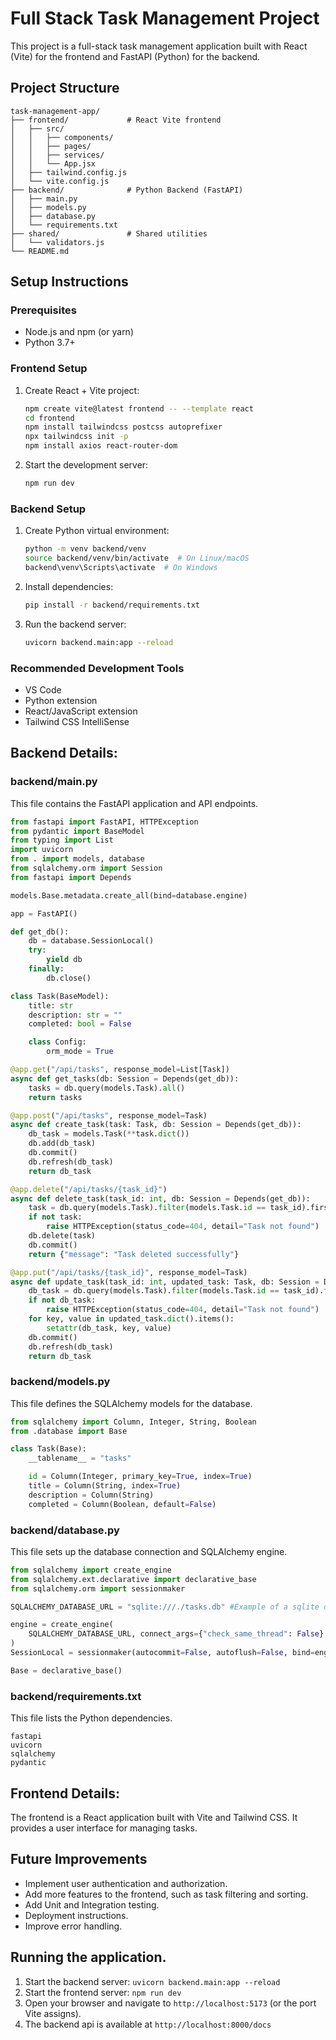 # Full Stack Task Management Project

This project is a full-stack task management application built with React (Vite) for the frontend and FastAPI (Python) for the backend.

## Project Structure

```
task-management-app/
├── frontend/             # React Vite frontend
│   ├── src/
│   │   ├── components/
│   │   ├── pages/
│   │   ├── services/
│   │   └── App.jsx
│   ├── tailwind.config.js
│   └── vite.config.js
├── backend/              # Python Backend (FastAPI)
│   ├── main.py
│   ├── models.py
│   ├── database.py
│   └── requirements.txt
├── shared/               # Shared utilities
│   └── validators.js
└── README.md
```

## Setup Instructions

### Prerequisites

* Node.js and npm (or yarn)
* Python 3.7+

### Frontend Setup

1.  Create React + Vite project:

    ```bash
    npm create vite@latest frontend -- --template react
    cd frontend
    npm install tailwindcss postcss autoprefixer
    npx tailwindcss init -p
    npm install axios react-router-dom
    ```

2.  Start the development server:

    ```bash
    npm run dev
    ```

### Backend Setup

1.  Create Python virtual environment:

    ```bash
    python -m venv backend/venv
    source backend/venv/bin/activate  # On Linux/macOS
    backend\venv\Scripts\activate  # On Windows
    ```

2.  Install dependencies:

    ```bash
    pip install -r backend/requirements.txt
    ```

3.  Run the backend server:

    ```bash
    uvicorn backend.main:app --reload
    ```

### Recommended Development Tools

* VS Code
* Python extension
* React/JavaScript extension
* Tailwind CSS IntelliSense

## Backend Details:

### backend/main.py

This file contains the FastAPI application and API endpoints.

```python
from fastapi import FastAPI, HTTPException
from pydantic import BaseModel
from typing import List
import uvicorn
from . import models, database
from sqlalchemy.orm import Session
from fastapi import Depends

models.Base.metadata.create_all(bind=database.engine)

app = FastAPI()

def get_db():
    db = database.SessionLocal()
    try:
        yield db
    finally:
        db.close()

class Task(BaseModel):
    title: str
    description: str = ""
    completed: bool = False

    class Config:
        orm_mode = True

@app.get("/api/tasks", response_model=List[Task])
async def get_tasks(db: Session = Depends(get_db)):
    tasks = db.query(models.Task).all()
    return tasks

@app.post("/api/tasks", response_model=Task)
async def create_task(task: Task, db: Session = Depends(get_db)):
    db_task = models.Task(**task.dict())
    db.add(db_task)
    db.commit()
    db.refresh(db_task)
    return db_task

@app.delete("/api/tasks/{task_id}")
async def delete_task(task_id: int, db: Session = Depends(get_db)):
    task = db.query(models.Task).filter(models.Task.id == task_id).first()
    if not task:
        raise HTTPException(status_code=404, detail="Task not found")
    db.delete(task)
    db.commit()
    return {"message": "Task deleted successfully"}

@app.put("/api/tasks/{task_id}", response_model=Task)
async def update_task(task_id: int, updated_task: Task, db: Session = Depends(get_db)):
    db_task = db.query(models.Task).filter(models.Task.id == task_id).first()
    if not db_task:
        raise HTTPException(status_code=404, detail="Task not found")
    for key, value in updated_task.dict().items():
        setattr(db_task, key, value)
    db.commit()
    db.refresh(db_task)
    return db_task

```

### backend/models.py

This file defines the SQLAlchemy models for the database.

```python
from sqlalchemy import Column, Integer, String, Boolean
from .database import Base

class Task(Base):
    __tablename__ = "tasks"

    id = Column(Integer, primary_key=True, index=True)
    title = Column(String, index=True)
    description = Column(String)
    completed = Column(Boolean, default=False)
```

### backend/database.py

This file sets up the database connection and SQLAlchemy engine.

```python
from sqlalchemy import create_engine
from sqlalchemy.ext.declarative import declarative_base
from sqlalchemy.orm import sessionmaker

SQLALCHEMY_DATABASE_URL = "sqlite:///./tasks.db" #Example of a sqlite database.

engine = create_engine(
    SQLALCHEMY_DATABASE_URL, connect_args={"check_same_thread": False} #remove check same thread for production.
)
SessionLocal = sessionmaker(autocommit=False, autoflush=False, bind=engine)

Base = declarative_base()
```

### backend/requirements.txt

This file lists the Python dependencies.

```
fastapi
uvicorn
sqlalchemy
pydantic
```

## Frontend Details:

The frontend is a React application built with Vite and Tailwind CSS. It provides a user interface for managing tasks.

## Future Improvements

* Implement user authentication and authorization.
* Add more features to the frontend, such as task filtering and sorting.
* Add Unit and Integration testing.
* Deployment instructions.
* Improve error handling.

## Running the application.

1.  Start the backend server: `uvicorn backend.main:app --reload`
2.  Start the frontend server: `npm run dev`
3.  Open your browser and navigate to `http://localhost:5173` (or the port Vite assigns).
4.  The backend api is available at `http://localhost:8000/docs`
